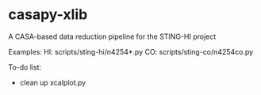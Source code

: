 casapy-xlib
===========

A CASA-based data reduction pipeline for the STING-HI project

Examples:
  HI: scripts/sting-hi/n4254*.py
  CO: scripts/sting-co/n4254co.py

To-do list:

* clean up xcalplot.py
